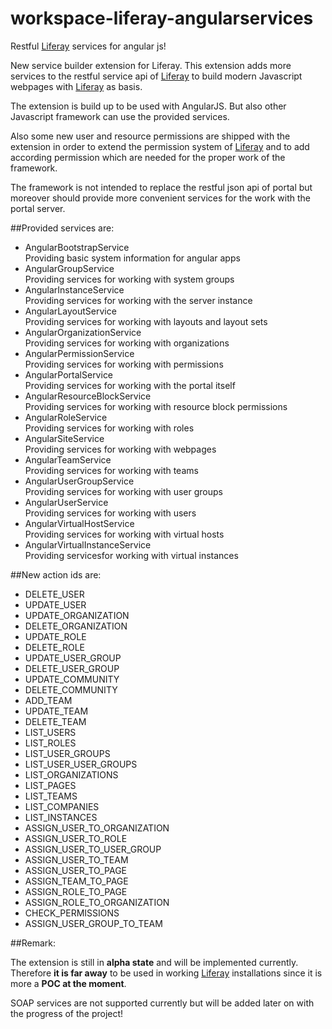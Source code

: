 # workspace-liferay-angularservices
Restful [Liferay](https://www.liferay.com/) services for angular js!

New service builder extension for Liferay. This extension adds more services to the restful service api of [Liferay](https://www.liferay.com/) to build modern Javascript webpages with [Liferay](https://www.liferay.com/) as basis.

The extension is build up to be used with AngularJS. But also other Javascript framework can use the provided services.

Also some new user and resource permissions are shipped with the extension in order to extend the permission system of [Liferay](https://www.liferay.com/) and to add according permission which are needed for the proper work of the framework.

The framework is not intended to replace the restful json api of portal but moreover should provide more convenient services for the work with the portal server.

##Provided services are:

- AngularBootstrapService  
Providing basic system information for angular apps
- AngularGroupService  
Providing services for working with system groups
- AngularInstanceService  
Providing services for working with the server instance
- AngularLayoutService  
Providing services for working with layouts and layout sets
- AngularOrganizationService  
Providing services for working with organizations
- AngularPermissionService  
Providing services for working with permissions
- AngularPortalService  
Providing services for working with the portal itself
- AngularResourceBlockService  
Providing services for working with resource block permissions
- AngularRoleService  
Providing services for working with roles
- AngularSiteService  
Providing services for working with webpages
- AngularTeamService  
Providing services for working with teams
- AngularUserGroupService  
Providing services for working with user groups
- AngularUserService  
Providing services for working with users
- AngularVirtualHostService  
Providing services for working with virtual hosts
- AngularVirtualInstanceService  
Providing servicesfor working with virtual instances

##New action ids are:

- DELETE_USER
- UPDATE_USER
- UPDATE_ORGANIZATION
- DELETE_ORGANIZATION
- UPDATE_ROLE
- DELETE_ROLE
- UPDATE_USER_GROUP
- DELETE_USER_GROUP
- UPDATE_COMMUNITY
- DELETE_COMMUNITY
- ADD_TEAM
- UPDATE_TEAM
- DELETE_TEAM
- LIST_USERS
- LIST_ROLES
- LIST_USER_GROUPS
- LIST_USER_USER_GROUPS
- LIST_ORGANIZATIONS
- LIST_PAGES
- LIST_TEAMS
- LIST_COMPANIES
- LIST_INSTANCES
- ASSIGN_USER_TO_ORGANIZATION
- ASSIGN_USER_TO_ROLE
- ASSIGN_USER_TO_USER_GROUP
- ASSIGN_USER_TO_TEAM
- ASSIGN_USER_TO_PAGE
- ASSIGN_TEAM_TO_PAGE
- ASSIGN_ROLE_TO_PAGE
- ASSIGN_ROLE_TO_ORGANIZATION
- CHECK_PERMISSIONS
- ASSIGN_USER_GROUP_TO_TEAM

##Remark:

The extension is still in **alpha state** and will be implemented currently. Therefore **it is far away** to be used in working [Liferay](https://www.liferay.com/) installations since it is more a **POC at the moment**.

SOAP services are not supported currently but will be added later on with the progress of the project!